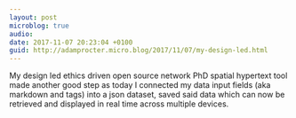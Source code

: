 ```yaml
---
layout: post
microblog: true
audio: 
date: 2017-11-07 20:23:04 +0100
guid: http://adamprocter.micro.blog/2017/11/07/my-design-led.html
---
```

My design led ethics driven open source network PhD spatial hypertext tool made another good step as today I connected my data input fields (aka markdown and tags) into a json dataset, saved said data which can now be retrieved and displayed in real time across multiple devices.
